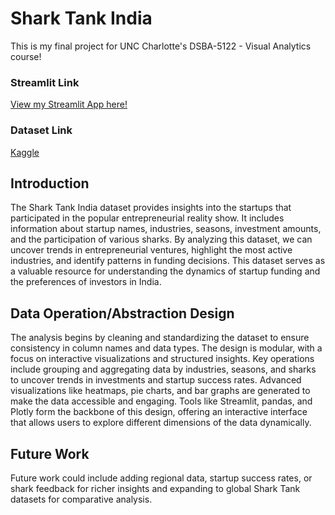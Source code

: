 # Shark Tank India

This is my final project for UNC Charlotte's DSBA-5122 - Visual Analytics course!

### Streamlit Link
[View my Streamlit App here!](https://imanchip-final-app-project.streamlit.app/ "Click to view the dashboard")

### Dataset Link
[Kaggle](https://www.kaggle.com/datasets/thirumani/shark-tank-india)

## Introduction
The Shark Tank India dataset provides insights into the startups that participated in the popular entrepreneurial reality show. It includes information about startup names, industries, seasons, investment amounts, and the participation of various sharks. By analyzing this dataset, we can uncover trends in entrepreneurial ventures, highlight the most active industries, and identify patterns in funding decisions. This dataset serves as a valuable resource for understanding the dynamics of startup funding and the preferences of investors in India.

## Data Operation/Abstraction Design
The analysis begins by cleaning and standardizing the dataset to ensure consistency in column names and data types. The design is modular, with a focus on interactive visualizations and structured insights. Key operations include grouping and aggregating data by industries, seasons, and sharks to uncover trends in investments and startup success rates. Advanced visualizations like heatmaps, pie charts, and bar graphs are generated to make the data accessible and engaging. Tools like Streamlit, pandas, and Plotly form the backbone of this design, offering an interactive interface that allows users to explore different dimensions of the data dynamically.

## Future Work
Future work could include adding regional data, startup success rates, or shark feedback for richer insights and expanding to global Shark Tank datasets for comparative analysis.
